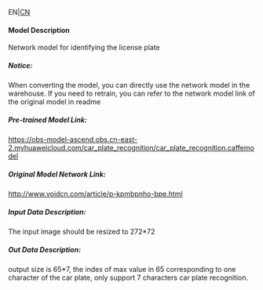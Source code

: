 EN|[CN](README.osc.md)
#### Model Description

Network model for identifying the license plate

##### Notice:
When converting the model, you can directly use the network model in the warehouse. If you need to retrain, you can refer to the network model link of the original model in readme

##### Pre-trained Model Link:

https://obs-model-ascend.obs.cn-east-2.myhuaweicloud.com/car_plate_recognition/car_plate_recognition.caffemodel

##### Original Model Network Link:
http://www.voidcn.com/article/p-kpmbpnho-bpe.html

##### Input Data Description:

The input image should be resized to 272*72

##### Out Data Description:

output size is 65*7, the index of max value in 65 corresponding to one character of the car plate, only support 7 characters car plate recognition.


